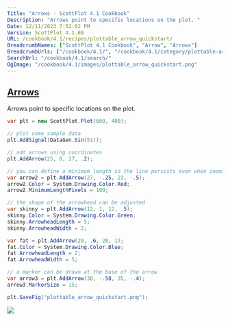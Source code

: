```yaml
---
Title: "Arrows - ScottPlot 4.1 Cookbook"
Description: "Arrows point to specific locations on the plot. "
Date: 12/11/2023 7:52:02 PM
Version: ScottPlot 4.1.69
URL: /cookbook/4.1/recipes/plottable_arrow_quickstart/
BreadcrumbNames: ["ScottPlot 4.1 Cookbook", "Arrow", "Arrows"]
BreadcrumbUrls: ["/cookbook/4.1/", "/cookbook/4.1/category/plottable-arrow", "/cookbook/4.1/recipes/plottable_arrow_quickstart/"]
SearchUrl: "/cookbook/4.1/search/"
OgImage: "/cookbook/4.1/images/plottable_arrow_quickstart.png"
---
```


<h2><a href='/cookbook/4.1/recipes/plottable_arrow_quickstart/'>Arrows</a></h2>

Arrows point to specific locations on the plot. 

```cs
var plt = new ScottPlot.Plot(600, 400);

// plot some sample data
plt.AddSignal(DataGen.Sin(51));

// add arrows using coordinates
plt.AddArrow(25, 0, 27, .2);

// you can define a minimum length so the line persists even when zooming out
var arrow2 = plt.AddArrow(27, -.25, 23, -.5);
arrow2.Color = System.Drawing.Color.Red;
arrow2.MinimumLengthPixels = 100;

// the shape of the arrowhead can be adjusted
var skinny = plt.AddArrow(12, 1, 12, .5);
skinny.Color = System.Drawing.Color.Green;
skinny.ArrowheadLength = 5;
skinny.ArrowheadWidth = 2;

var fat = plt.AddArrow(20, .6, 20, 1);
fat.Color = System.Drawing.Color.Blue;
fat.ArrowheadLength = 2;
fat.ArrowheadWidth = 5;

// a marker can be drawn at the base of the arrow
var arrow3 = plt.AddArrow(30, -.58, 35, -.4);
arrow3.MarkerSize = 15;

plt.SaveFig("plottable_arrow_quickstart.png");
```

<img src='../../images/plottable_arrow_quickstart.png' class='d-block mx-auto my-5' />


